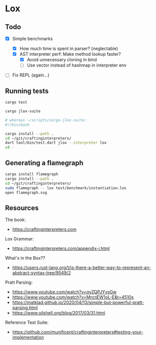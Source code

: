 # Lox

## Todo

- [x] Simple benchmarks
  - [x] How much time is spent in parser? (neglectable)
  - [x] AST interpreter perf: Make method lookup faster?
    - [x] Avoid unnecessary cloning in bind
    - [ ] Use vector instead of hashmap in interpreter env

- [ ] Fix REPL (again...)


## Running tests

```sh
cargo test
```

```sh
cargo jlox-suite

# whereas ~/scripts/cargo-jlox-suite:
#!/bin/bash

cargo install --path .
cd ~/git/craftinginterpreters/
dart tool/bin/test.dart jlox --interpreter lox
cd -
```

## Generating a flamegraph

```sh
cargo install flamegraph
cargo install --path .
cd ~/git/craftinginterpreters/
sudo flamegraph -- lox test/benchmark/instantiation.lox
open flamegraph.svg
```

## Resources

The book:

- https://craftinginterpreters.com

Lox Grammar:

- https://craftinginterpreters.com/appendix-i.html

What's in the Box??

- https://users.rust-lang.org/t/is-there-a-better-way-to-represent-an-abstract-syntax-tree/9549/2

Pratt Parsing:

- https://www.youtube.com/watch?v=qyZQPJYvsGw
- https://www.youtube.com/watch?v=MnctEW1oL-E&t=4510s
- https://matklad.github.io/2020/04/13/simple-but-powerful-pratt-parsing.html
- https://www.oilshell.org/blog/2017/03/31.html

Reference Test Suite:

- https://github.com/munificent/craftinginterpreters#testing-your-implementation
